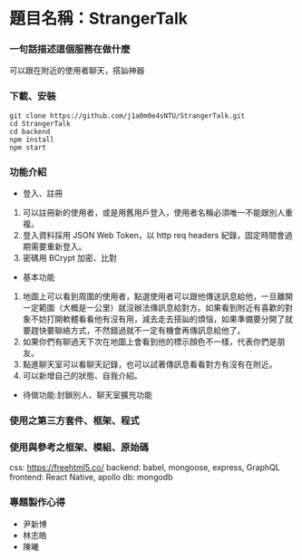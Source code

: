 # 題目名稱：StrangerTalk

### 一句話描述這個服務在做什麼

可以跟在附近的使用者聊天，搭訕神器

### 下載、安裝

```
git clone https://github.com/j1a0m0e4sNTU/StrangerTalk.git
cd StrangerTalk
cd backend
npm install
npm start
```

### 功能介紹

- 登入、註冊

1. 可以註冊新的使用者，或是用舊用戶登入，使用者名稱必須唯一不能跟別人重複。
2. 登入資料採用 JSON Web Token，以 http req headers 紀錄，固定時間會過期需要重新登入。
3. 密碼用 BCrypt 加密、比對

- 基本功能

1. 地圖上可以看到周圍的使用者，點選使用者可以跟他傳送訊息給他，一旦離開一定範圍（大概是一公里）就沒辦法傳訊息給對方。如果看到附近有喜歡的對象不妨打開軟體看看他有沒有用，減去走去搭訕的煩惱，如果準備要分開了就要趕快要聯絡方式，不然錯過就不一定有機會再傳訊息給他了。
2. 如果你們有聊過天下次在地圖上會看到他的標示顏色不一樣，代表你們是朋友。
3. 點進聊天室可以看聊天記錄，也可以試著傳訊息看看對方有沒有在附近。
4. 可以新增自己的狀態、自我介紹。

- 待做功能:封鎖別人、聊天室擴充功能

### 使用之第三方套件、框架、程式

### 使用與參考之框架、模組、原始碼

css: https://freehtml5.co/
backend: babel, mongoose, express, GraphQL
frontend: React Native, apollo
db: mongodb

### 專題製作心得

- 尹新博
- 林志皓
- 陳曦
